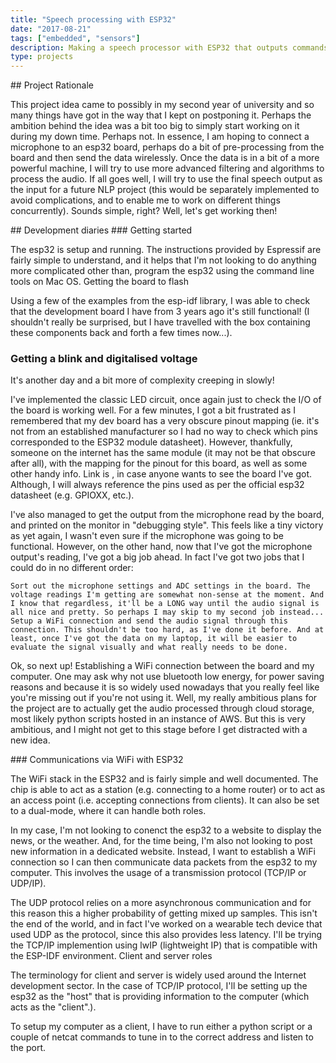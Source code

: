 ```yaml
---
title: "Speech processing with ESP32"
date: "2017-08-21"
tags: ["embedded", "sensors"]
description: Making a speech processor with ESP32 that outputs commands to my laptop
type: projects
---
```

## Project Rationale

This project idea came to possibly in my second year of university and so many things have got in the way that I kept on postponing it. Perhaps the ambition behind the idea was a bit too big to simply start working on it during my down time. Perhaps not. In essence, I am hoping to connect a microphone to an esp32 board, perhaps do a bit of pre-processing from the board and then send the data wirelessly. Once the data is in a bit of a more powerful machine, I will try to use more advanced filtering and algorithms to process the audio. If all goes well, I will try to use the final speech output as the input for a future NLP project (this would be separately implemented to avoid complications, and to enable me to work on different things concurrently). Sounds simple, right? Well, let's get working then!

## Development diaries
### Getting started

The esp32 is setup and running. The instructions provided by Espressif are fairly simple to understand, and it helps that I'm not looking to do anything more complicated other than, program the esp32 using the command line tools on Mac OS.
Getting the board to flash

Using a few of the examples from the esp-idf library, I was able to check that the development board I have from 3 years ago it's still functional! (I shouldn't really be surprised, but I have travelled with the box containing these components back and forth a few times now...).

### Getting a blink and digitalised voltage

It's another day and a bit more of complexity creeping in slowly!

I've implemented the classic LED circuit, once again just to check the I/O of the board is working well. For a few minutes, I got a bit frustrated as I remembered that my dev board has a very obscure pinout mapping (ie. it's not from an established manufacturer so I had no way to check which pins corresponded to the ESP32 module datasheet). However, thankfully, someone on the internet has the same module (it may not be that obscure after all), with the mapping for the pinout for this board, as well as some other handy info. Link is , in case anyone wants to see the board I've got. Although, I will always reference the pins used as per the official esp32 datasheet (e.g. GPIOXX, etc.).

I've also managed to get the output from the microphone read by the board, and printed on the monitor in "debugging style". This feels like a tiny victory as yet again, I wasn't even sure if the microphone was going to be functional. However, on the other hand, now that I've got the microphone output's reading, I've got a big job ahead. In fact I've got two jobs that I could do in no different order:

    Sort out the microphone settings and ADC settings in the board. The voltage readings I'm getting are somewhat non-sense at the moment. And I know that regardless, it'll be a LONG way until the audio signal is all nice and pretty. So perhaps I may skip to my second job instead...
    Setup a WiFi connection and send the audio signal through this connection. This shouldn't be too hard, as I've done it before. And at least, once I've got the data on my laptop, it will be easier to evaluate the signal visually and what really needs to be done.

Ok, so next up! Establishing a WiFi connection between the board and my computer. One may ask why not use bluetooth low energy, for power saving reasons and because it is so widely used nowadays that you really feel like you're missing out if you're not using it. Well, my really ambitious plans for the project are to actually get the audio processed through cloud storage, most likely python scripts hosted in an instance of AWS. But this is very ambitious, and I might not get to this stage before I get distracted with a new idea.

### Communications via WiFi with ESP32

The WiFi stack in the ESP32 and is fairly simple and well documented. The chip is able to act as a station (e.g. connecting to a home router) or to act as an access point (i.e. accepting connections from clients). It can also be set to a dual-mode, where it can handle both roles.

In my case, I'm not looking to conenct the esp32 to a website to display the news, or the weather. And, for the time being, I'm also not looking to post new information in a dedicated website. Instead, I want to establish a WiFi connection so I can then communicate data packets from the esp32 to my computer. This involves the usage of a transmission protocol (TCP/IP or UDP/IP).

The UDP protocol relies on a more asynchronous communication and for this reason this a higher probability of getting mixed up samples. This isn't the end of the world, and in fact I've worked on a wearable tech device that used UDP as the protocol, since this also provides less latency. I'll be trying the TCP/IP implemention using lwIP (lightweight IP) that is compatible with the ESP-IDF environment.
Client and server roles

The terminology for client and server is widely used around the Internet development sector. In the case of TCP/IP protocol, I'll be setting up the esp32 as the "host" that is providing information to the computer (which acts as the "client".).

To setup my computer as a client, I have to run either a python script or a couple of netcat commands to tune in to the correct address and listen to the port.
